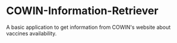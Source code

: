 # COWIN-Information-Retriever
A basic application to get information from COWIN's website about vaccines availability.
